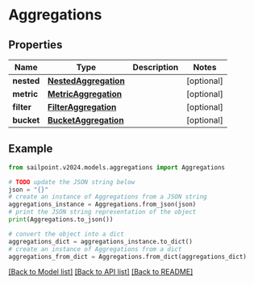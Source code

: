 # Aggregations


## Properties

Name | Type | Description | Notes
------------ | ------------- | ------------- | -------------
**nested** | [**NestedAggregation**](NestedAggregation.md) |  | [optional] 
**metric** | [**MetricAggregation**](MetricAggregation.md) |  | [optional] 
**filter** | [**FilterAggregation**](FilterAggregation.md) |  | [optional] 
**bucket** | [**BucketAggregation**](BucketAggregation.md) |  | [optional] 

## Example

```python
from sailpoint.v2024.models.aggregations import Aggregations

# TODO update the JSON string below
json = "{}"
# create an instance of Aggregations from a JSON string
aggregations_instance = Aggregations.from_json(json)
# print the JSON string representation of the object
print(Aggregations.to_json())

# convert the object into a dict
aggregations_dict = aggregations_instance.to_dict()
# create an instance of Aggregations from a dict
aggregations_from_dict = Aggregations.from_dict(aggregations_dict)
```
[[Back to Model list]](../README.md#documentation-for-models) [[Back to API list]](../README.md#documentation-for-api-endpoints) [[Back to README]](../README.md)



